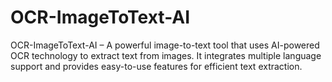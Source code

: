 # OCR-ImageToText-AI
OCR-ImageToText-AI – A powerful image-to-text tool that uses AI-powered OCR technology to extract text from images. It integrates multiple language support and provides easy-to-use features for efficient text extraction.
